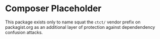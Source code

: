 # Composer Placeholder

This package exists only to name squat the `ctct/` vendor prefix on packagist.org as an additional layer of protection against dependendency confusion attacks.
